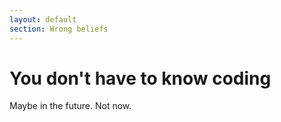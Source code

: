 ```yaml
---
layout: default
section: Wrong beliefs
---
```


# You don't have to know coding

Maybe in the future. Not now.
